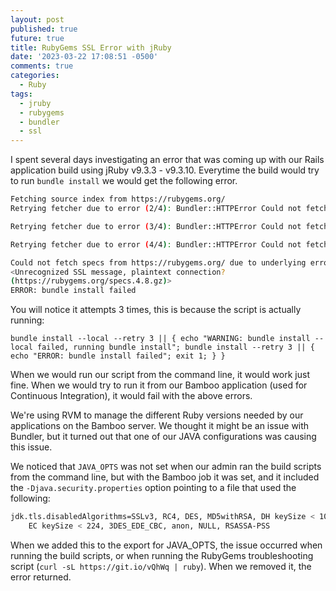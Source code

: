 ```yaml
---
layout: post
published: true
future: true
title: RubyGems SSL Error with jRuby
date: '2023-03-22 17:08:51 -0500'
comments: true
categories:
  - Ruby
tags:
  - jruby
  - rubygems
  - bundler
  - ssl
---
```


I spent several days investigating an error that was coming up with our Rails
application build using jRuby v9.3.3 - v9.3.10. Everytime the build would
try to run `bundle install` we would get the following error.

<!--more-->

```bash
Fetching source index from https://rubygems.org/
Retrying fetcher due to error (2/4): Bundler::HTTPError Could not fetch specs from https://rubygems.org/ due to underlying error <Unrecognized SSL message, plaintext connection? (https://rubygems.org/specs.4.8.gz)>

Retrying fetcher due to error (3/4): Bundler::HTTPError Could not fetch specs from https://rubygems.org/ due to underlying error <Unrecognized SSL message, plaintext connection? (https://rubygems.org/specs.4.8.gz)>

Retrying fetcher due to error (4/4): Bundler::HTTPError Could not fetch specs from https://rubygems.org/ due to underlying error <Unrecognized SSL message, plaintext connection? (https://rubygems.org/specs.4.8.gz)>

Could not fetch specs from https://rubygems.org/ due to underlying error
<Unrecognized SSL message, plaintext connection?
(https://rubygems.org/specs.4.8.gz)>
ERROR: bundle install failed
```

You will notice it attempts 3 times, this is because the script is actually
running:

```shell
bundle install --local --retry 3 || { echo "WARNING: bundle install --local failed, running bundle install"; bundle install --retry 3 || { echo "ERROR: bundle install failed"; exit 1; } }
```

When we would run our script from the command line, it would work just fine.
When we would try to run it from our Bamboo application (used for Continuous
Integration), it would fail with the above errors.

We're using RVM to manage the different Ruby versions needed by our applications
on the Bamboo server. We thought it might be an issue with Bundler, but it
turned out that one of our JAVA configurations was causing this issue.

We noticed that `JAVA_OPTS` was not set when our admin ran the build scripts
from the command line, but with the Bamboo job it was set, and it included
the `-Djava.security.properties` option pointing to a file that used the
following:

```bash
jdk.tls.disabledAlgorithms=SSLv3, RC4, DES, MD5withRSA, DH keySize < 1024, \
    EC keySize < 224, 3DES_EDE_CBC, anon, NULL, RSASSA-PSS
```

When we added this to the export for JAVA_OPTS, the issue occurred when running
the build scripts, or when running the RubyGems troubleshooting script
(`curl -sL https://git.io/vQhWq | ruby`). When we removed it, the error
returned.
